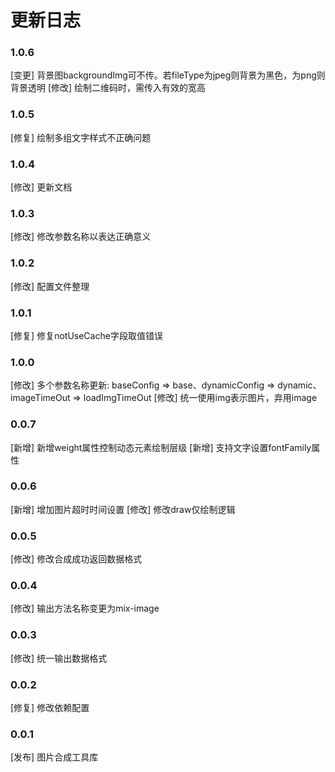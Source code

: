 # 更新日志

### 1.0.6
[变更] 背景图backgroundImg可不传。若fileType为jpeg则背景为黑色，为png则背景透明
[修改] 绘制二维码时，需传入有效的宽高

### 1.0.5
[修复] 绘制多组文字样式不正确问题

### 1.0.4
[修改] 更新文档

### 1.0.3
[修改] 修改参数名称以表达正确意义

### 1.0.2
[修改] 配置文件整理

### 1.0.1
[修复] 修复notUseCache字段取值错误

### 1.0.0
[修改] 多个参数名称更新: baseConfig => base、dynamicConfig => dynamic、 imageTimeOut => loadImgTimeOut
[修改] 统一使用img表示图片，弃用image

### 0.0.7
[新增] 新增weight属性控制动态元素绘制层级
[新增] 支持文字设置fontFamily属性

### 0.0.6
[新增] 增加图片超时时间设置
[修改] 修改draw仅绘制逻辑

### 0.0.5
[修改] 修改合成成功返回数据格式

### 0.0.4
[修改] 输出方法名称变更为mix-image

### 0.0.3
[修改] 统一输出数据格式

### 0.0.2
[修复] 修改依赖配置

### 0.0.1
[发布] 图片合成工具库
